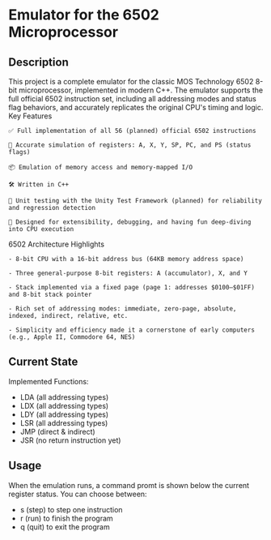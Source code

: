 # Emulator for the 6502 Microprocessor

## Description

This project is a complete emulator for the classic MOS Technology 6502 8-bit microprocessor, implemented in modern C++. The emulator supports the full official 6502 instruction set, including all addressing modes and status flag behaviors, and accurately replicates the original CPU's timing and logic.
Key Features

    ✅ Full implementation of all 56 (planned) official 6502 instructions

    🧠 Accurate simulation of registers: A, X, Y, SP, PC, and PS (status flags)

    📦 Emulation of memory access and memory-mapped I/O

    🛠 Written in C++

    🧪 Unit testing with the Unity Test Framework (planned) for reliability and regression detection

    🔧 Designed for extensibility, debugging, and having fun deep-diving into CPU execution

6502 Architecture Highlights

    - 8-bit CPU with a 16-bit address bus (64KB memory address space)

    - Three general-purpose 8-bit registers: A (accumulator), X, and Y

    - Stack implemented via a fixed page (page 1: addresses $0100–$01FF) and 8-bit stack pointer

    - Rich set of addressing modes: immediate, zero-page, absolute, indexed, indirect, relative, etc.

    - Simplicity and efficiency made it a cornerstone of early computers (e.g., Apple II, Commodore 64, NES)

## Current State

Implemented Functions:
- LDA (all addressing types)
- LDX (all addressing types)
- LDY (all addressing types)
- LSR (all addressing types)
- JMP (direct & indirect)
- JSR (no return instruction yet)

## Usage

When the emulation runs, a command promt is shown below the current register status.
You can choose between:
- s (step) to step one instruction
- r (run) to finish the program
- q (quit) to exit the program
